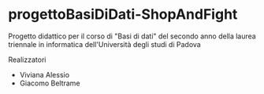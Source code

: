 # progettoBasiDiDati-ShopAndFight
Progetto didattico per il corso di "Basi di dati" del secondo anno della laurea triennale in informatica dell'Università degli studi di Padova

Realizzatori
- Viviana Alessio
- Giacomo Beltrame
